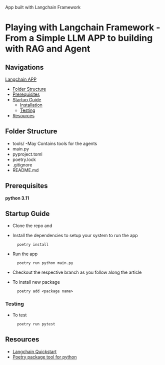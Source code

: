 App built with Langchain Framework

# Playing with Langchain Framework - From a Simple LLM APP to building with RAG and Agent

## Navigations

[Langchain APP](#app-built-with-langchain-framework)

- [Folder Structure](#folder-structure)
- [Prerequisites](#prerequisites)
- [Startup Guide](#project-startup-guide)
  - [Installation](#installation)
  - [Testing](#testing)
- [Resources](#resources)

## Folder Structure

- tools/
  -May Contains tools for the agents
- main.py
- pyproject.toml
- poetry.lock
- .gitignore
- README.md

## Prerequisites

**python 3.11**

## Startup Guide

- Clone the repo and
- Install the dependencies to setup your system to run the app
  ```
    poetry install
  ```
- Run the app
  ```
    poetry run python main.py
  ```
- Checkout the respective branch as you follow along the article

- To install new package
  ```
    poetry add <package name>
  ```

### Testing

- To test
  ```
    poetry run pytest
  ```

## Resources

- [Langchain Quickstart](https://python.langchain.com/v0.1/docs/get_started/quickstart/)
- [Poetry package tool for python](https://python-poetry.org/docs/)
